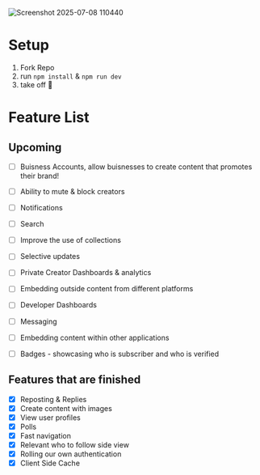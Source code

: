 
![Screenshot 2025-07-08 110440](https://github.com/user-attachments/assets/af07fecc-5808-4b1f-abc7-e7c70197c24c)
# Setup 


1. Fork Repo
2. run `npm install` & `npm run dev`
3. take off 🚀

# Feature List

## Upcoming    
- [ ] Buisness Accounts, allow buisnesses to create content that promotes their brand! 
- [ ] Ability to mute & block creators
- [ ] Notifications
- [ ] Search
- [ ] Improve the use of collections
- [ ] Selective updates
- [ ] Private Creator Dashboards & analytics
- [ ] Embedding outside content from different platforms
- [ ] Developer Dashboards 
- [ ] Messaging 
- [ ] Embedding content within other applications 
- [ ] Badges - showcasing who is subscriber and who is verified 


## Features that are finished
- [x] Reposting & Replies
- [x] Create content with images
- [x] View user profiles 
- [x] Polls 
- [x] Fast navigation
- [x] Relevant who to follow side view 
- [x] Rolling our own authentication  
- [x] Client Side Cache
